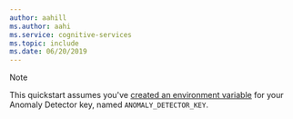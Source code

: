 ```yaml
---
author: aahill
ms.author: aahi
ms.service: cognitive-services
ms.topic: include
ms.date: 06/20/2019
---
```


> [!NOTE]
> This quickstart assumes you've [created an environment variable](../../cognitive-services-apis-create-account.md#configure-an-environment-variable-for-authentication) for your Anomaly Detector key, named `ANOMALY_DETECTOR_KEY`.
